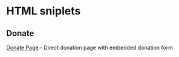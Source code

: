 # HTML sniplets

## Donate

[Donate Page](donate.html) - Direct donation page with embedded donation form
